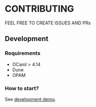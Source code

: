 # CONTRIBUTING

FEEL FREE TO CREATE ISSUES AND PRs

## Development

### Requirements

- OCaml > 4.14
- Dune
- OPAM

### How to start?

See [development demo](./tests/dev/).